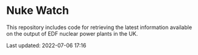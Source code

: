 # Nuke Watch

This repository includes code for retrieving the latest information available on the output of EDF nuclear power plants in the UK.

Last updated: 2022-07-06 17:16